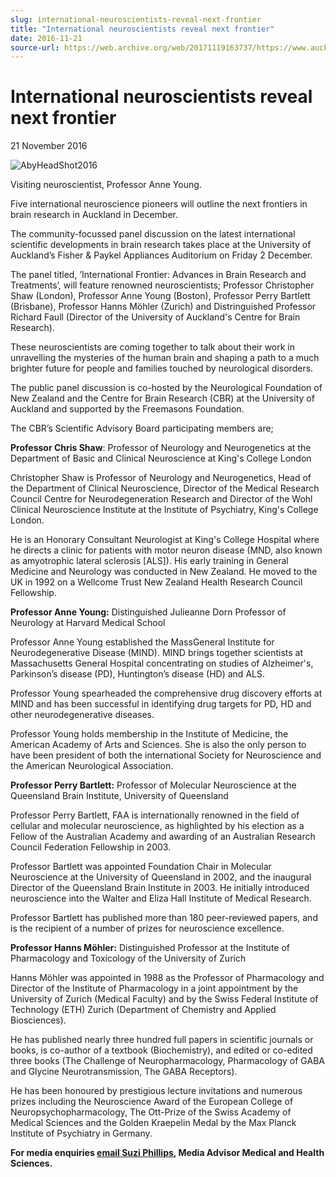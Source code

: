 ```yaml
---
slug: international-neuroscientists-reveal-next-frontier
title: "International neuroscientists reveal next frontier"
date: 2016-11-21
source-url: https://web.archive.org/web/20171119163737/https://www.auckland.ac.nz/en/about/news-events-and-notices/news/news-2016/11/international-neuroscientists-reveal-next-frontier-.html
---
```

International neuroscientists reveal next frontier
==================================================

21 November 2016

![AbyHeadShot2016](https://www.auckland.ac.nz/en/about/news-events-and-notices/news/news-2016/11/international-neuroscientists-reveal-next-frontier-/_jcr_content/par/textimage/image.img.jpg/1479682858359.jpg "AbyHeadShot2016")

Visiting neuroscientist, Professor Anne Young.

Five international neuroscience pioneers will outline the next frontiers in brain research in Auckland in December.

The community-focussed panel discussion on the latest international scientific developments in brain research takes place at the University of Auckland’s Fisher & Paykel Appliances Auditorium on Friday 2 December.

The panel titled, ’International Frontier: Advances in Brain Research and Treatments’, will feature renowned neuroscientists; Professor Christopher Shaw (London), Professor Anne Young (Boston), Professor Perry Bartlett (Brisbane), Professor Hanns Möhler (Zurich) and Distringuished Professor Richard Faull (Director of the University of Auckland's Centre for Brain Research).

These neuroscientists are coming together to talk about their work in unravelling the mysteries of the human brain and shaping a path to a much brighter future for people and families touched by neurological disorders.

The public panel discussion is co-hosted by the Neurological Foundation of New Zealand and the Centre for Brain Research (CBR) at the University of Auckland and supported by the Freemasons Foundation.

The CBR’s Scientific Advisory Board participating members are;

**Professor Chris Shaw**: Professor of Neurology and Neurogenetics at the Department of Basic and Clinical Neuroscience at King's College London

  
Christopher Shaw is Professor of Neurology and Neurogenetics, Head of the Department of Clinical Neuroscience, Director of the Medical Research Council Centre for Neurodegeneration Research and Director of the Wohl Clinical Neuroscience Institute at the Institute of Psychiatry, King's College London.

He is an Honorary Consultant Neurologist at King's College Hospital where he directs a clinic for patients with motor neuron disease (MND, also known as amyotrophic lateral sclerosis \[ALS\]). His early training in General Medicine and Neurology was conducted in New Zealand. He moved to the UK in 1992 on a Wellcome Trust New Zealand Health Research Council Fellowship.

  
**Professor Anne Young:** Distinguished Julieanne Dorn Professor of Neurology at Harvard Medical School

Professor Anne Young established the MassGeneral Institute for Neurodegenerative Disease (MIND). MIND brings together scientists at Massachusetts General Hospital concentrating on studies of Alzheimer's, Parkinson’s disease (PD), Huntington’s disease (HD) and ALS.

Professor Young spearheaded the comprehensive drug discovery efforts at MIND and has been successful in identifying drug targets for PD, HD and other neurodegenerative diseases.

Professor Young holds membership in the Institute of Medicine, the American Academy of Arts and Sciences. She is also the only person to have been president of both the international Society for Neuroscience and the American Neurological Association.

**Professor Perry Bartlett:** Professor of Molecular Neuroscience at the Queensland Brain Institute, University of Queensland

Professor Perry Bartlett, FAA is internationally renowned in the field of cellular and molecular neuroscience, as highlighted by his election as a Fellow of the Australian Academy and awarding of an Australian Research Council Federation Fellowship in 2003.

Professor Bartlett was appointed Foundation Chair in Molecular Neuroscience at the University of Queensland in 2002, and the inaugural Director of the Queensland Brain Institute in 2003. He initially introduced neuroscience into the Walter and Eliza Hall Institute of Medical Research.

Professor Bartlett has published more than 180 peer-reviewed papers, and is the recipient of a number of prizes for neuroscience excellence.

  
**Professor Hanns Möhler:** Distinguished Professor at the Institute of Pharmacology and Toxicology of the University of Zurich

Hanns Möhler was appointed in 1988 as the Professor of Pharmacology and Director of the Institute of Pharmacology in a joint appointment by the University of Zurich (Medical Faculty) and by the Swiss Federal Institute of Technology (ETH) Zurich (Department of Chemistry and Applied Biosciences).

He has published nearly three hundred full papers in scientific journals or books, is co-author of a textbook (Biochemistry), and edited or co-edited three books (The Challenge of Neuropharmacology, Pharmacology of GABA and Glycine Neurotransmission, The GABA Receptors).

He has been honoured by prestigious lecture invitations and numerous prizes including the Neuroscience Award of the European College of Neuropsychopharmacology, The Ott-Prize of the Swiss Academy of Medical Sciences and the Golden Kraepelin Medal by the Max Planck Institute of Psychiatry in Germany.

**For media enquiries [email Suzi Phillips](mailto:s.phillips@auckland.ac.nz), Media Advisor Medical and Health Sciences.**